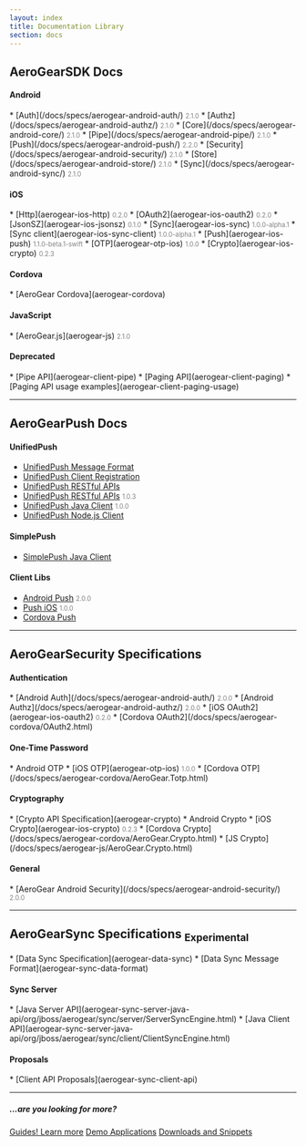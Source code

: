 ```yaml
---
layout: index
title: Documentation Library 
section: docs
---
```


<h2 class="section-header" id="core"><i class="fa fa-rocket"></i> AeroGear<strong>SDK</strong> Docs</h2>

<style>
span.version {
   color: gray;
   font-size: 0.8em;
}
</style>

<h4 id="coreAndroid">Android</h4>
* [Auth](/docs/specs/aerogear-android-auth/) <span class="version">2.1.0</span>
* [Authz](/docs/specs/aerogear-android-authz/) <span class="version">2.1.0</span>
* [Core](/docs/specs/aerogear-android-core/) <span class="version">2.1.0</span>
* [Pipe](/docs/specs/aerogear-android-pipe/) <span class="version">2.1.0</span>
* [Push](/docs/specs/aerogear-android-push/) <span class="version">2.2.0</span>
* [Security](/docs/specs/aerogear-android-security/) <span class="version">2.1.0</span>
* [Store](/docs/specs/aerogear-android-store/) <span class="version">2.1.0</span>
* [Sync](/docs/specs/aerogear-android-sync/) <span class="version">2.1.0</span>

<h4 id="coreIOS">iOS</h4>
* [Http](aerogear-ios-http) <span class="version">0.2.0</span>
* [OAuth2](aerogear-ios-oauth2) <span class="version">0.2.0</span>
* [JsonSZ](aerogear-ios-jsonsz) <span class="version">0.1.0</span>
* [Sync](aerogear-ios-sync) <span class="version">1.0.0-alpha.1</span>
* [Sync client](aerogear-ios-sync-client) <span class="version">1.0.0-alpha.1</span>
* [Push](aerogear-ios-push) <span class="version">1.1.0-beta.1-swift</span>
* [OTP](aerogear-otp-ios) <span class="version">1.0.0</span>
* [Crypto](aerogear-ios-crypto) <span class="version">0.2.3</span>

<h4 id="coreCordova">Cordova</h4>
* [AeroGear Cordova](aerogear-cordova)

<h4 id="coreJs">JavaScript</h4>
* [AeroGear.js](aerogear-js) <span class="version">2.1.0</span>

<h4>Deprecated</h4>
* [Pipe API](aerogear-client-pipe)
* [Paging API](aerogear-client-paging)
* [Paging API usage examples](aerogear-client-paging-usage)

---

<h2 class="section-header" id="push"><i class="fa fa-paper-plane"></i> AeroGear<strong>Push</strong> Docs</h2>

<h4 id="unifiedpush">UnifiedPush</h4>

* [UnifiedPush Message Format](../unifiedpush/push-message-format/)
* [UnifiedPush Client Registration](../unifiedpush/client-registration/)
* [UnifiedPush RESTful APIs](aerogear-unifiedpush-rest/index.html)
* [UnifiedPush RESTful APIs](aerogear-unifiedpush-rest-1.0.x/overview-index.html)  <span class="version">1.0.3</span>
* [UnifiedPush Java Client](aerogear-unifiedpush-java-client) <span class="version">1.0.0</span>
* [UnifiedPush Node.js Client](aerogear-unifiedpush-nodejs-client)

<h4>SimplePush</h4>

* [SimplePush Java Client](aerogear-simplepush-java-client)

<h4>Client Libs</h4>

* [Android Push](/docs/specs/aerogear-android-push/) <span class="version">2.0.0</span>
* [Push iOS](aerogear-ios-push) <span class="version">1.0.0</span>
* [Cordova Push](aerogear-cordova/Push.html)

---

<h2 class="section-header" id="security"><i class="fa fa-shield"></i> AeroGear<strong>Security</strong> Specifications</h2>

<h4 id="securityAuthentication">Authentication</h4>
* [Android Auth](/docs/specs/aerogear-android-auth/) <span class="version">2.0.0</span>
* [Android Authz](/docs/specs/aerogear-android-authz/) <span class="version">2.0.0</span>
* [iOS OAuth2](aerogear-ios-oauth2) <span class="version">0.2.0</span>
* [Cordova OAuth2](/docs/specs/aerogear-cordova/OAuth2.html)


<h4 id="securityOTP">One-Time Password</h4>
* Android OTP
* [iOS OTP](aerogear-otp-ios) <span class="version">1.0.0</span>
* [Cordova OTP](/docs/specs/aerogear-cordova/AeroGear.Totp.html)

<h4 id="securityCryptography">Cryptography</h4>
* [Crypto API Specification](aerogear-crypto)
* Android Crypto
* [iOS Crypto](aerogear-ios-crypto) <span class="version">0.2.3</span>
* [Cordova Crypto](/docs/specs/aerogear-cordova/AeroGear.Crypto.html)
* [JS Crypto](/docs/specs/aerogear-js/AeroGear.Crypto.html)

<h4 id="securityGeneral">General</h4>
* [AeroGear Android Security](/docs/specs/aerogear-android-security/) <span class="version">2.0.0</span>

---

<h2 class="section-header" id="sync"><i class="fa fa-refresh"></i> AeroGear<strong>Sync</strong> Specifications <sub><span class="label label-warning">Experimental</span></sub></h2>
* [Data Sync Specification](aerogear-data-sync)
* [Data Sync Message Format](aerogear-sync-data-format)

<h4 id="securityGeneral">Sync Server</h4>
* [Java Server API](aerogear-sync-server-java-api/org/jboss/aerogear/sync/server/ServerSyncEngine.html)
* [Java Client API](aerogear-sync-server-java-api/org/jboss/aerogear/sync/client/ClientSyncEngine.html)

<h4 id="securityGeneral">Proposals</h4>
* [Client API Proposals](aerogear-sync-client-api)

---

<h5>...are you looking for more?</h5>
<p>
   <a href="/getstarted/guides" class="btn btn-primary"><i class="fa fa-book"></i> Guides! Learn more</a>
   <a href="/getstarted/demos" class="btn btn-primary"><i class="fa fa-cogs"></i> Demo Applications</a>
   <a href="/getstarted/downloads" class="btn btn-primary"><i class="fa fa-download"></i> Downloads and Snippets</a>
</p>
